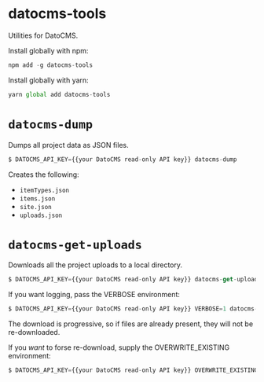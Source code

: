 # datocms-tools

Utilities for DatoCMS.

Install globally with npm:

```js
npm add -g datocms-tools
```

Install globally with yarn:

```js
yarn global add datocms-tools
```

# `datocms-dump`

Dumps all project data as JSON files.

```js
$ DATOCMS_API_KEY={{your DatoCMS read-only API key}} datocms-dump
```

Creates the following:

* `itemTypes.json`
* `items.json`
* `site.json`
* `uploads.json`

# `datocms-get-uploads`

Downloads all the project uploads to a local directory.

```js
$ DATOCMS_API_KEY={{your DatoCMS read-only API key}} datocms-get-uploads {{output path}}
```

If you want logging, pass the VERBOSE environment:

```js
$ DATOCMS_API_KEY={{your DatoCMS read-only API key}} VERBOSE=1 datocms-get-uploads {{output path}}
```

The download is progressive, so if files are already present,
they will not be re-downloaded.

If you *want* to forse re-download, supply the OVERWRITE_EXISTING environment:

```js
$ DATOCMS_API_KEY={{your DatoCMS read-only API key}} OVERWRITE_EXISTING=1 datocms-get-uploads {{output path}}
```
